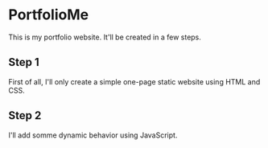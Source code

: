 # PortfolioMe
This is my portfolio website. It'll be created in a few steps.

## Step 1
First of all, I'll only create a simple one-page static website using HTML and CSS.

## Step 2
I'll add somme dynamic behavior using JavaScript.
